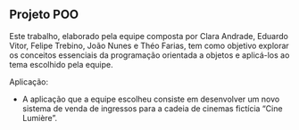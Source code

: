 ## Projeto POO 

Este trabalho, elaborado pela equipe composta por Clara Andrade, Eduardo Vitor, Felipe Trebino, João Nunes e Théo Farias, tem como objetivo explorar os conceitos essenciais da programação orientada a objetos e aplicá-los ao tema escolhido pela equipe.

Aplicação:

 - A aplicação que a equipe escolheu consiste em desenvolver um novo sistema de venda de ingressos para a cadeia de cinemas fictícia “Cine Lumière”.
